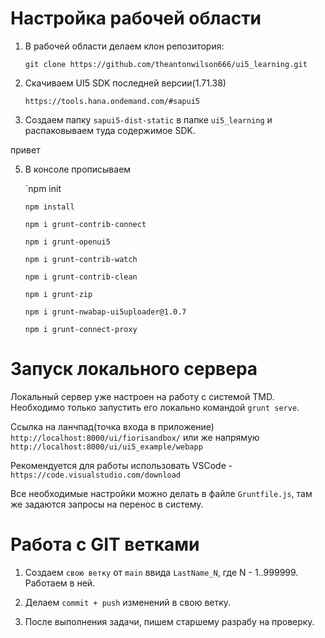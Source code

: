 
# Настройка рабочей области

1. В рабочей области делаем клон репозитория: 

    `git clone https://github.com/theantonwilson666/ui5_learning.git`

2. Скачиваем UI5 SDK последней версии(1.71.38)

    `https://tools.hana.ondemand.com/#sapui5`
    
4. Создаем папку `sapui5-dist-static` в папке `ui5_learning` и распаковываем туда содержимое SDK.

привет


5. В консоле прописываем
    
    `npm init
    
    `npm install`
    
    `npm i grunt-contrib-connect`

    `npm i grunt-openui5`

    `npm i grunt-contrib-watch`

    `npm i grunt-contrib-clean`
    
    `npm i grunt-zip`
    
    `npm i grunt-nwabap-ui5uploader@1.0.7`

    `npm i grunt-connect-proxy`

# Запуск локального сервера

Локальный сервер уже настроен на работу с системой TMD. Необходимо только запустить его локально командой `grunt serve`. 

Ссылка на ланчпад(точка входа в приложение) `http://localhost:8000/ui/fiorisandbox/` или же напрямую `http://localhost:8000/ui/ui5_example/webapp`

Рекомендуется для работы использовать VSCode - `https://code.visualstudio.com/download`

Все необходимые настройки можно делать в файле `Gruntfile.js`, там же задаются запросы на перенос в систему.


# Работа с GIT ветками

1. Создаем `свою ветку` от `main` ввида `LastName_N`, где N - 1..999999.
Работаем в ней.

2. Делаем `commit + push` изменений в свою ветку.

3. После выполнения задачи, пишем старшему разрабу на проверку.

